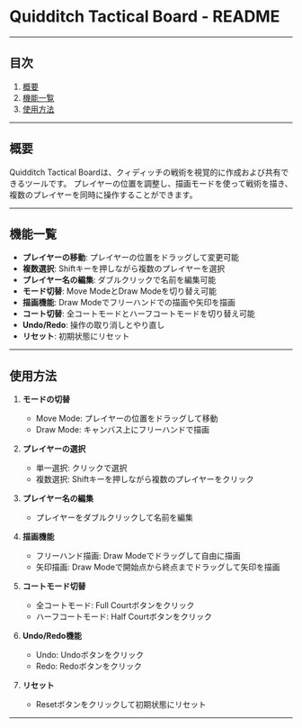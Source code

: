 # Quidditch Tactical Board - README

---

## 目次

1. [概要](#概要)
2. [機能一覧](#機能一覧)
3. [使用方法](#使用方法)

---

## 概要

Quidditch Tactical Boardは、クィディッチの戦術を視覚的に作成および共有できるツールです。
プレイヤーの位置を調整し、描画モードを使って戦術を描き、複数のプレイヤーを同時に操作することができます。

---

## 機能一覧

- **プレイヤーの移動**: プレイヤーの位置をドラッグして変更可能
- **複数選択**: Shiftキーを押しながら複数のプレイヤーを選択
- **プレイヤー名の編集**: ダブルクリックで名前を編集可能
- **モード切替**: Move ModeとDraw Modeを切り替え可能
- **描画機能**: Draw Modeでフリーハンドでの描画や矢印を描画
- **コート切替**: 全コートモードとハーフコートモードを切り替え可能
- **Undo/Redo**: 操作の取り消しとやり直し
- **リセット**: 初期状態にリセット

---

## 使用方法

1. **モードの切替**
    - Move Mode: プレイヤーの位置をドラッグして移動
    - Draw Mode: キャンバス上にフリーハンドで描画

2. **プレイヤーの選択**
    - 単一選択: クリックで選択
    - 複数選択: Shiftキーを押しながら複数のプレイヤーをクリック

3. **プレイヤー名の編集**
    - プレイヤーをダブルクリックして名前を編集

4. **描画機能**
    - フリーハンド描画: Draw Modeでドラッグして自由に描画
    - 矢印描画: Draw Modeで開始点から終点までドラッグして矢印を描画

5. **コートモード切替**
    - 全コートモード: Full Courtボタンをクリック
    - ハーフコートモード: Half Courtボタンをクリック

6. **Undo/Redo機能**
    - Undo: Undoボタンをクリック
    - Redo: Redoボタンをクリック

7. **リセット**
    - Resetボタンをクリックして初期状態にリセット

---